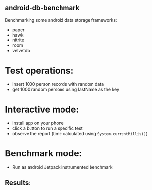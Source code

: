 ## android-db-benchmark

Benchmarking some android data storage frameworks:

- paper
- hawk
- nitrite
- room
- velvetdb


# Test operations:

- insert 1000 person records with random data
- get 1000 random persons using lastName as the key


# Interactive mode:

- install app on your phone
- click a button to run a specific test
- observe the report (time calculated using `System.currentMillis()`)

# Benchmark mode:

- Run as android Jetpack instrumented benchmark

## Results:
